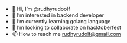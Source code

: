 - 👋 Hi, I’m @rudhyrudoolf
- 👀 I’m interested in backend developer
- 🌱 I’m currently learning golang language
- 💞️ I’m looking to collaborate on hacktoberfest
- 📫 How to reach me rudhyrudolf@gmail.com

<!---
rudhyrudoolf/rudhyrudoolf is a ✨ special ✨ repository because its `README.md` (this file) appears on your GitHub profile.
You can click the Preview link to take a look at your changes.
--->
